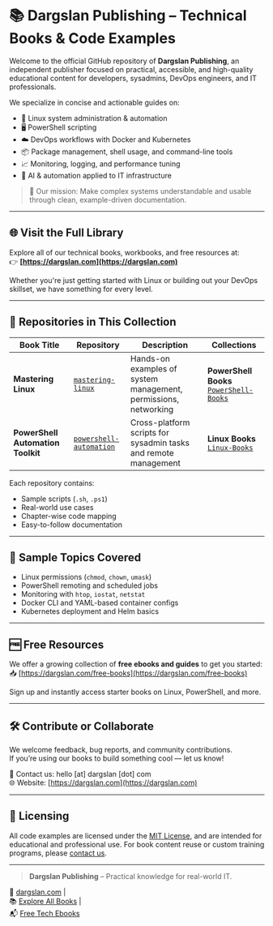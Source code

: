 # 📚 Dargslan Publishing – Technical Books & Code Examples

Welcome to the official GitHub repository of **Dargslan Publishing**, an independent publisher focused on practical, accessible, and high-quality educational content for developers, sysadmins, DevOps engineers, and IT professionals.

We specialize in concise and actionable guides on:

- 🐧 Linux system administration & automation  
- 🖥️ PowerShell scripting  
- ☁️ DevOps workflows with Docker and Kubernetes  
- 📦 Package management, shell usage, and command-line tools  
- 📈 Monitoring, logging, and performance tuning  
- 🧠 AI & automation applied to IT infrastructure

> 🎯 Our mission: Make complex systems understandable and usable through clean, example-driven documentation.

---

## 🌐 Visit the Full Library

Explore all of our technical books, workbooks, and free resources at:  
👉 **[https://dargslan.com](https://dargslan.com)**

Whether you're just getting started with Linux or building out your DevOps skillset, we have something for every level.

---

## 📁 Repositories in This Collection

| Book Title | Repository | Description | Collections |
|------------|------------|-------------|-------------|
| **Mastering Linux** | [`mastering-linux`](https://github.com/dargslan/mastering-linux) | Hands-on examples of system management, permissions, networking | **PowerShell Books** [`PowerShell-Books`]([https://dargslan.com/](https://dargslan.com/category/powershell)) |
| **PowerShell Automation Toolkit** | [`powershell-automation`](https://github.com/dargslan/powershell-automation) | Cross-platform scripts for sysadmin tasks and remote management | **Linux Books** [`Linux-Books`]([https://dargslan.com/](https://dargslan.com/category/linux)) |

Each repository contains:
- Sample scripts (`.sh`, `.ps1`)
- Real-world use cases
- Chapter-wise code mapping
- Easy-to-follow documentation

---

## 📘 Sample Topics Covered

- Linux permissions (`chmod`, `chown`, `umask`)
- PowerShell remoting and scheduled jobs
- Monitoring with `htop`, `iostat`, `netstat`
- Docker CLI and YAML-based container configs
- Kubernetes deployment and Helm basics

---

## 🆓 Free Resources

We offer a growing collection of **free ebooks and guides** to get you started:  
📥 [https://dargslan.com/free-books](https://dargslan.com/free-books)

Sign up and instantly access starter books on Linux, PowerShell, and more.

---

## 🛠️ Contribute or Collaborate

We welcome feedback, bug reports, and community contributions.  
If you’re using our books to build something cool — let us know!

📧 Contact us: hello [at] dargslan [dot] com  
🌐 Website: [https://dargslan.com](https://dargslan.com)

---

## 📣 Licensing

All code examples are licensed under the [MIT License](LICENSE), and are intended for educational and professional use. For book content reuse or custom training programs, please [contact us](https://dargslan.com/contact).

---

> **Dargslan Publishing** – Practical knowledge for real-world IT.

🔗 [dargslan.com](https://dargslan.com) |  
📚 [Explore All Books](https://dargslan.com/books) |  
📬 [Free Tech Ebooks](https://dargslan.com/free-books)
